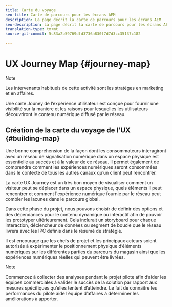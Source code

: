 ```yaml
---
title: Carte du voyage
seo-title: Carte de parcours pour les écrans AEM
description: La page décrit la carte de parcours pour les écrans AEM
seo-description: La page décrit la carte de parcours pour les écrans AEM
translation-type: tm+mt
source-git-commit: 5c83a2b59769dfd3736a830f7d7d3cc35137c182

---
```



# UX Journey Map {#journey-map}

>[!NOTE]
>
>Les intervenants habituels de cette activité sont les stratèges en marketing et en affaires.

Une carte Jouney de l’expérience utilisateur est conçue pour fournir une visibilité sur la manière et les raisons pour lesquelles les utilisateurs découvriront le contenu numérique diffusé par le réseau.

## Création de la carte du voyage de l'UX {#building-map}

Une bonne compréhension de la façon dont les consommateurs interagiront avec un réseau de signalisation numérique dans un espace physique est essentielle au succès et à la valeur de ce réseau. Il permet également de comprendre comment les expériences numériques seront consommées dans le contexte de tous les autres canaux qu’un client peut rencontrer.

La carte UX Journey est un très bon moyen de visualiser comment un visiteur peut se déplacer dans un espace physique, quels éléments il peut rencontrer et comment l'expérience numérique fournie par le réseau peut combler les lacunes dans le parcours global.

Dans cette phase du projet, nous pouvons choisir de définir des options et des dépendances pour le contenu dynamique ou interactif afin de pouvoir les prototyper ultérieurement. Cela inclurait un storyboard pour chaque interaction, déclencheur de données ou segment de boucle que le réseau livrera avec les IPC définis dans le résumé de stratégie.

Il est encouragé que les chefs de projet et les principaux acteurs soient autorisés à expérimenter le positionnement physique d’éléments numériques sur les différentes parties du parcours du magasin ainsi que les expériences numériques réelles qui peuvent être livrées.

>[!NOTE]
>
> Commencez à collecter des analyses pendant le projet pilote afin d’aider les équipes commerciales à valider le succès de la solution par rapport aux mesures spécifiques qu’elles tentent d’atteindre. Le fait de connaître les performances du pilote aide l’équipe d’affaires à déterminer les améliorations à apporter.
